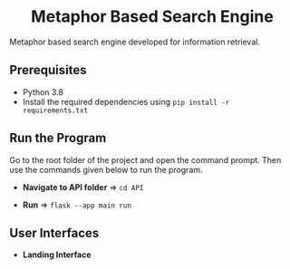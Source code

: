 <h1 align="center"> Metaphor Based Search Engine </h1>  

Metaphor based search engine developed for information retrieval.  

## Prerequisites

* Python 3.8  
* Install the required dependencies using `pip install -r requirements.txt` 

## Run the Program

Go to the root folder of the project and open the command prompt. Then use the commands given below to run the program.

* **Navigate to API folder**  => `cd API`

* **Run**  => `flask --app main run`  

## User Interfaces

* **Landing Interface**  
